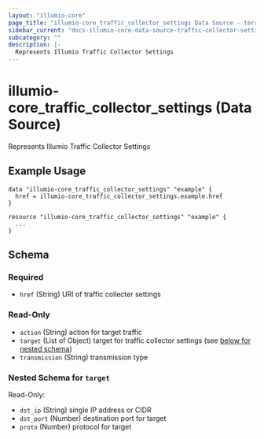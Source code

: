 ```yaml
---
layout: "illumio-core"
page_title: "illumio-core_traffic_collector_settings Data Source - terraform-provider-illumio-core"
sidebar_current: "docs-illumio-core-data-source-traffic-collector-settings"
subcategory: ""
description: |-
  Represents Illumio Traffic Collector Settings
---
```


# illumio-core_traffic_collector_settings (Data Source)

Represents Illumio Traffic Collector Settings

Example Usage
------------

```hcl
data "illumio-core_traffic_collector_settings" "example" {
  href = illumio-core_traffic_collector_settings.example.href
}

resource "illumio-core_traffic_collector_settings" "example" {
  ...
}
```

## Schema

### Required

- `href` (String) URI of traffic collecter settings

### Read-Only

- `action` (String) action for target traffic
- `target` (List of Object) target for traffic collector settings (see [below for nested schema](#nestedatt--target))
- `transmission` (String) transmission type

<a id="nestedatt--target"></a>
### Nested Schema for `target`

Read-Only:

- `dst_ip` (String) single IP address or CIDR
- `dst_port` (Number) destination port for target
- `proto` (Number) protocol for target
